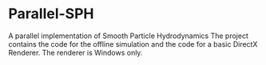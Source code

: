 # Parallel-SPH
A parallel implementation of Smooth Particle Hydrodynamics
The project contains the code for the offline simulation and the code for a basic DirectX Renderer. The renderer is Windows only.
